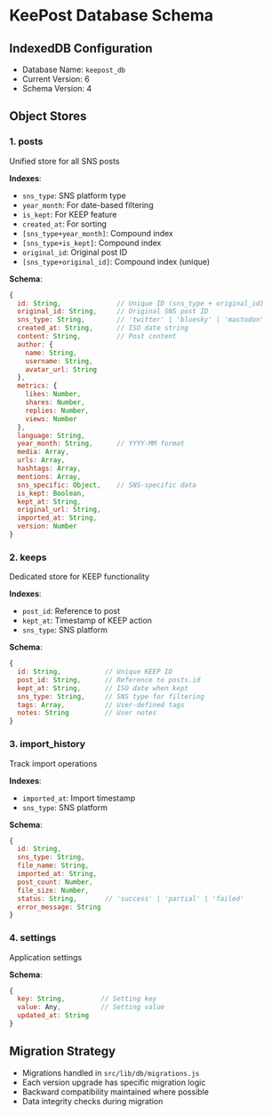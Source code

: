 # KeePost Database Schema

## IndexedDB Configuration
- Database Name: `keepost_db`
- Current Version: 6
- Schema Version: 4

## Object Stores

### 1. posts
Unified store for all SNS posts

**Indexes**:
- `sns_type`: SNS platform type
- `year_month`: For date-based filtering
- `is_kept`: For KEEP feature
- `created_at`: For sorting
- `[sns_type+year_month]`: Compound index
- `[sns_type+is_kept]`: Compound index
- `original_id`: Original post ID
- `[sns_type+original_id]`: Compound index (unique)

**Schema**:
```javascript
{
  id: String,              // Unique ID (sns_type + original_id)
  original_id: String,     // Original SNS post ID
  sns_type: String,        // 'twitter' | 'bluesky' | 'mastodon'
  created_at: String,      // ISO date string
  content: String,         // Post content
  author: {
    name: String,
    username: String,
    avatar_url: String
  },
  metrics: {
    likes: Number,
    shares: Number,
    replies: Number,
    views: Number
  },
  language: String,
  year_month: String,      // YYYY-MM format
  media: Array,
  urls: Array,
  hashtags: Array,
  mentions: Array,
  sns_specific: Object,    // SNS-specific data
  is_kept: Boolean,
  kept_at: String,
  original_url: String,
  imported_at: String,
  version: Number
}
```

### 2. keeps
Dedicated store for KEEP functionality

**Indexes**:
- `post_id`: Reference to post
- `kept_at`: Timestamp of KEEP action
- `sns_type`: SNS platform

**Schema**:
```javascript
{
  id: String,           // Unique KEEP ID
  post_id: String,      // Reference to posts.id
  kept_at: String,      // ISO date when kept
  sns_type: String,     // SNS type for filtering
  tags: Array,          // User-defined tags
  notes: String         // User notes
}
```

### 3. import_history
Track import operations

**Indexes**:
- `imported_at`: Import timestamp
- `sns_type`: SNS platform

**Schema**:
```javascript
{
  id: String,
  sns_type: String,
  file_name: String,
  imported_at: String,
  post_count: Number,
  file_size: Number,
  status: String,       // 'success' | 'partial' | 'failed'
  error_message: String
}
```

### 4. settings
Application settings

**Schema**:
```javascript
{
  key: String,         // Setting key
  value: Any,          // Setting value
  updated_at: String
}
```

## Migration Strategy
- Migrations handled in `src/lib/db/migrations.js`
- Each version upgrade has specific migration logic
- Backward compatibility maintained where possible
- Data integrity checks during migration